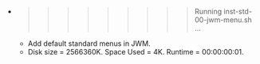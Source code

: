 * >>>>>>>>> Running inst-std-00-jwm-menu.sh ...
  * Add default standard menus in JWM.
  * Disk size = 2566360K. Space Used = 4K. Runtime = 00:00:00:01.
